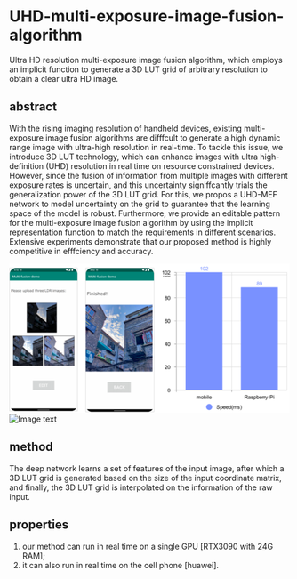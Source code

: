 # UHD-multi-exposure-image-fusion-algorithm
Ultra HD resolution multi-exposure image fusion algorithm, which employs an implicit function to generate a 3D LUT grid of arbitrary resolution to obtain a clear ultra HD image.

## abstract
With the rising imaging resolution of handheld devices, existing multi-exposure image fusion algorithms are difffcult to generate a high dynamic range image with ultra-high resolution in real-time. To tackle this issue, we introduce 3D LUT technology, which can enhance images with ultra high-definition (UHD) resolution in real time on resource constrained devices. However, since the fusion of information from multiple images with different exposure rates is uncertain, and this uncertainty signiffcantly trials the generalization power of the 3D LUT grid. For this, we propos a UHD-MEF network to model uncertainty on the grid to guarantee that the learning space of the model is robust. Furthermore, we provide an editable pattern for the multi-exposure image fusion algorithm by using the implicit representation function to match the requirements in different scenarios. Extensive experiments demonstrate that our proposed method is highly competitive in efffciency and accuracy.


![Image text](https://github.com/zzr-idam/UHD-multi-exposure-image-fusion-algorithm/blob/main/mobie.png)
![Image text](https://github.com/zzr-idam/UHD-multi-exposure-image-fusion-algorithm/blob/main/f1.png)


## method
The deep network learns a set of features of the input image, after which a 3D LUT grid is generated based on the size of the input coordinate matrix, and finally, the 3D LUT grid is interpolated on the information of the raw input.

## properties
1. our method can run in real time on a single GPU [RTX3090 with 24G RAM]; 
2. it can also run in real time on the cell phone [huawei].


